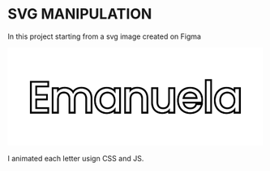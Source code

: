 # SVG MANIPULATION

In this project starting from a svg image created on Figma


![Emanuela](image.png)


I animated each letter usign CSS and JS.
